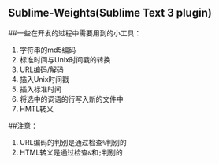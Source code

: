 Sublime-Weights(Sublime Text 3 plugin)
---

##一些在开发的过程中需要用到的小工具：

1. 字符串的md5编码
2. 标准时间与Unix时间戳的转换
3. URL编码/解码
4. 插入Unix时间戳
5. 插入标准时间
6. 将选中的词语的行写入新的文件中
7. HMTL转义

##注意：
1. URL编码的判别是通过检查`%`判别的
2. HTML转义是通过检查`&`和`;`判别的